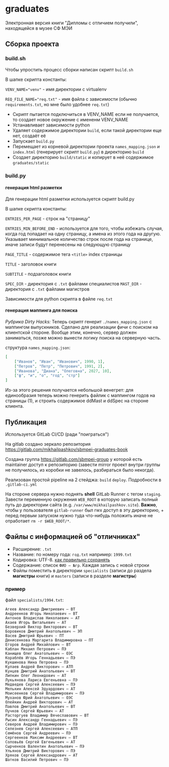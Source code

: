 # graduates

Электронная версия книги "Дипломы с отличием получили", находящейся в музее СФ МЭИ

## Сборка проекта


### build.sh

Чтобы упростить процесс сборки написан скрипт `build.sh`

В шапке скрипта константы:

`VENV_NAME="venv"` - имя директории с virtualenv

`REQ_FILE_NAME="req.txt"` - имя файла с зависимости (обычно `requirements.txt`, но мне было удобнее `req.txt`)

- Скрипт пытается подключиться в VENV_NAME если не получается, то создает новое окружение с имененм VENV_NAME
- Устанавливает зависимости python
- Удаляет содержимое директории `build`, если такой директории еще нет, создаёт её
- Запускает `build.py`
- Перемещает из корневой директории проекта `names_mapping.json` и `index.html` (генерирует скрипт `build.py`) в директорию `build`
- Создает директорию `build/static` и копирует в неё содержимое `graduates/static`

### build.py

#### генерация html разметки

Для генерации html разметки используется скрипт build.py

В шапке скрипта константы:

`ENTRIES_PER_PAGE` - строк на "страницу"

`ENTRIES_MIN_BEFORE_END` - используется для того, чтобы избежать случая, когда год попадает на одну страницу, а имена из этого года на другую. Указывает минимальное количество строк после года на странице, иначе записи будут перенесены на следующую страницу

`PAGE_TITLE` - содержимое тега `<title>` index страницы

`TITLE` - заголовок книги

`SUBTITLE` - подзаголовок книги

`SPEC_DIR` - директория с `.txt` файлами специалистов
`MAST_DIR` - директория с `.txt` файлами магистров

Зависимости для python скрипта в файле `req.txt`

#### генерация маппинга для поиска 

*Рубрика Dirty Hacks:* Теперь скрипт генерит `./names_mapping.json` с маппингом выпускников. Сделано для реализации фичи с поиском на клиентской стороне. Вообще этим, конечно, сервер должен заниматься, позже можно  вынести логику поиска на серверную часть.

структура `names_mapping.json`:
```json
[
    ["Иванов", "Иван", "Иванович", 1990, 1],
    ["Петров", "Петр", "Петрович", 1991, 2],
    ["Иванова", "Диана", "Олеговна", 2027, 10],
    ["ф", "и", "о", "год", "стр"]
]
```

Из-за этого решения получается небольшой венегрет: для единообразия теперь можно генерить файлик с маппингом годов на страницы (1), и строить содержимое ddMast и ddSpec на стороне клиента.

## Публикация

Используется GitLab CI/CD (ради "поиграться")

На gitlab создано зеркало репозитория https://gitlab.com/mikhailpashkov/sbmpei-graduates-book

Создана группа https://gitlab.com/sbmpei-group у которой есть maintainer доступ к репозиторию (завести mirror проект внутри группы не получилось, из коробки не завелось, разбираться было некогда).

Реализован простой pipeline на 2 стейджа: `build` `deploy`. Подробности в `.gitlab-ci.yml`

На стороне сервера нужно поднять **shell** GitLab Runner с тегом `staging`. Завести переменную окружения `WEB_ROOT` в которую записать полный путь до директории сайта (e.g. `/var/www/mikhailpashkov.site`). **Важно**, чтобы у пользователя `gitlab-runner` был rwx доступ в эту директорию, + перед первым запуском нужно туда что-нибудь положить иначе не отработает `rm -r $WEB_ROOT/*`.

## Файлы с информацией об "отличниках"

- Расширение: `.txt`
- Название: по номеру года: `год.txt` например: `1999.txt`
- Кодировка: UTF-8. [как правильно сохранять](http://u4ilka.kcbux.ru/Raznoe/raz-019-ut8.html)
- Содержание: список `ФИО – №гр`. Каждая запись с новой строки
- Файлы поместить в директории `specialists` (записи до раздела **магистры** книги) и `masters` (записи в разделе **магистры**)

### пример

файл `specialists/1994.txt`:

```
Агеев Александр Дмитриевич – ВТ
Андреенков Игорь Николаевич – ВТ
Антонов Владислав Николаевич – АТ
Ахаев Игорь Витальевич – АТ
Безверхий Виктор Викторович – ВТ
Боровиков Дмитрий Анатольевич – ЭП
Васев Дмитрий Юрьевич - ПТ
Денисенкова Маргарита Владимировна – ПТ
Егоров Андрей Михайлович – ВТ
Каблан Михаил Петрович – ПЭ
Канищев Олег Анатольевич – ОЭС
Кораблёв Игорь Геннадьевич – ПЭ
Кукшинова Нина Петровна – ПЭ
Кулаев Андрей Викторович – АТП
Кунцев Дмитрий Анатольевич – ВТ
Липкин Олег Леонидович – АТ
Лукьянова Лариса Евгеньевна – ПЭ
Медведев Сергей Алексеевич – ПЭ
Мелькин Алексей Эдуардович – АТ
Моисеенков Сергей Владимирович – ПЭ
Муханов Юрий Анатольевич – ОЭС
Олейкин Андрей Викторович – АТ
Павлов Дмитрий Анатольевич – ВТ
Пучков Сергей Юрьевич – АТ
Расторгуев Владимир Вячеславович – ВТ
Рысин Александр Геннадьевич – ПЭ
Северов Андрей Владимирович – ПЭ
Селезнев Сергей Алексеевич – АТП
Семёнов Сергей Андреевич – ПЭ
Сергеенков Максим Андреевич – ВТ
Соловьёв Сергей Евгеньевич – АТ
Сырченков Валентин Анатольевич – ПЭ
Ульянов Дмитрий Викторович – ПЭ
Хряков Сергей Александрович – АТ
Шатков Василий Петрович – ПЭ

```

